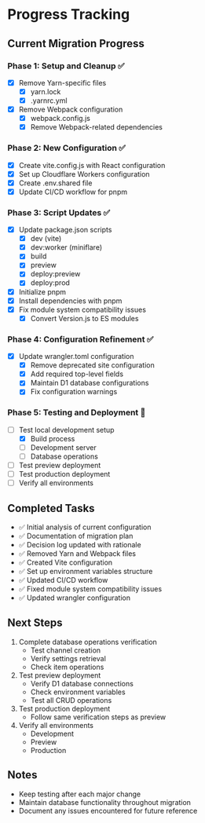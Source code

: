 # Progress Tracking

## Current Migration Progress

### Phase 1: Setup and Cleanup ✅
- [x] Remove Yarn-specific files
  - [x] yarn.lock
  - [x] .yarnrc.yml
- [x] Remove Webpack configuration
  - [x] webpack.config.js
  - [x] Remove Webpack-related dependencies

### Phase 2: New Configuration ✅
- [x] Create vite.config.js with React configuration
- [x] Set up Cloudflare Workers configuration
- [x] Create .env.shared file
- [x] Update CI/CD workflow for pnpm

### Phase 3: Script Updates ✅
- [x] Update package.json scripts
  - [x] dev (vite)
  - [x] dev:worker (miniflare)
  - [x] build
  - [x] preview
  - [x] deploy:preview
  - [x] deploy:prod
- [x] Initialize pnpm
- [x] Install dependencies with pnpm
- [x] Fix module system compatibility issues
  - [x] Convert Version.js to ES modules

### Phase 4: Configuration Refinement ✅
- [x] Update wrangler.toml configuration
  - [x] Remove deprecated site configuration
  - [x] Add required top-level fields
  - [x] Maintain D1 database configurations
  - [x] Fix configuration warnings

### Phase 5: Testing and Deployment 🔄
- [ ] Test local development setup
  - [x] Build process
  - [ ] Development server
  - [ ] Database operations
- [ ] Test preview deployment
- [ ] Test production deployment
- [ ] Verify all environments

## Completed Tasks
- ✅ Initial analysis of current configuration
- ✅ Documentation of migration plan
- ✅ Decision log updated with rationale
- ✅ Removed Yarn and Webpack files
- ✅ Created Vite configuration
- ✅ Set up environment variables structure
- ✅ Updated CI/CD workflow
- ✅ Fixed module system compatibility issues
- ✅ Updated wrangler configuration

## Next Steps
1. Complete database operations verification
   - Test channel creation
   - Verify settings retrieval
   - Check item operations
2. Test preview deployment
   - Verify D1 database connections
   - Check environment variables
   - Test all CRUD operations
3. Test production deployment
   - Follow same verification steps as preview
4. Verify all environments
   - Development
   - Preview
   - Production

## Notes
- Keep testing after each major change
- Maintain database functionality throughout migration
- Document any issues encountered for future reference

